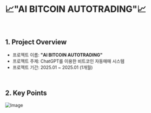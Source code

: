 # 📈"AI BITCOIN AUTOTRADING"📈
<br />

## 1. Project Overview
- 프로젝트 이름: **"AI BITCOIN AUTOTRADING"**
- 프로젝트 주제: ChatGPT를 이용한 비트코인 자동매매 시스템
- 프로젝트 기간: 2025.01 ~ 2025.01 (1개월)
<br/>

## 2. Key Points
![Image](https://github.com/user-attachments/assets/e55b0dd7-57d5-4640-ad01-00442d5f6623)


<br/>
<Inspiration of JOCOING's Youtube>

